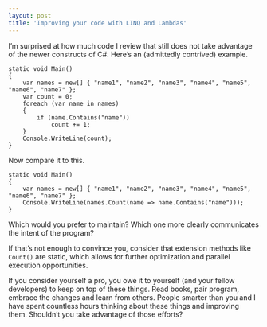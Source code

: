 ```yaml
---
layout: post  
title: 'Improving your code with LINQ and Lambdas'
---
```

I’m surprised at how much code I review that still does not take advantage of the newer constructs of C#. Here’s an (admittedly contrived) example.
    
    static void Main()
    {
        var names = new[] { "name1", "name2", "name3", "name4", "name5", "name6", "name7" };
        var count = 0;
        foreach (var name in names)
        {
            if (name.Contains("name"))
                count += 1;
        }
        Console.WriteLine(count);
    }
    

Now compare it to this.
    
    static void Main()
    {
        var names = new[] { "name1", "name2", "name3", "name4", "name5", "name6", "name7" };
        Console.WriteLine(names.Count(name => name.Contains("name")));
    }
    

Which would you prefer to maintain? Which one more clearly communicates the intent of the program?

If that’s not enough to convince you, consider that extension methods like `Count()` are static, which allows for further optimization and parallel execution opportunities.

If you consider yourself a pro, you owe it to yourself (and your fellow developers) to keep on top of these things. Read books, pair program, embrace the changes and learn from others. People smarter than you and I have spent countless hours thinking about these things and improving them. Shouldn’t you take advantage of those efforts?
